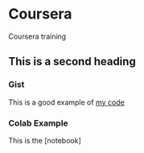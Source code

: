 # Coursera
Coursera training

## This is a second heading


### Gist
This is a good example of [my code](https://gist.github.com/NunoMMFernandes/c284e59391a3b01b7038f960bf043685)

### Colab Example
This is the [notebook]

